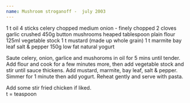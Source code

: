 ```yaml
---
name: Mushroom stroganoff -  july 2003
---
```


1 t oil
4 sticks celery chopped 
medium onion - finely chopped
2 cloves garlic crushed
450g button mushrooms
heaped tablespoon plain flour
125ml vegetable stock
1 t mustard (made up whole grain)
1 t marmite
bay leaf
salt & pepper
150g low fat natural yogurt

Saute celery, onion, garlice and mushoroms in oil for 5 mins until tender.  Add flour and cook for a few minutes more, then add vegetable stock and stir until sauce thickens.  Add mustard, marmite, bay leaf, salt & pepper.  Simmer for 1 minute then add yogurt.  Reheat gently and serve with pasta.

Add some stir fried chicken if liked.  
t = teaspoon

